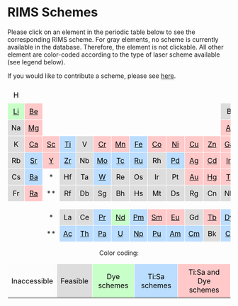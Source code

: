 # RIMS Schemes

Please click on an element in the periodic table below
to see the corresponding RIMS scheme.
For gray elements, no scheme is currently available in the database.
Therefore, the element is not clickable.
All other element are color-coded according to the type of laser scheme available
(see legend below).

If you would like to contribute a scheme,
please see [here](../schemes_static/submit_scheme.md).




<center>

<style type="text/css">
.tg  {border-collapse:collapse;border-spacing:0;}
.tg td{border-color:transparent;border-style:solid;border-width:1px;overflow:hidden;padding:8px 8px;word-break:normal;}

.tg .tg_fcfcfc{background-color: #fcfcfc; color: #000000; text-align: center; vertical-align: middle;}.tg .tg_dddddd{background-color: #dddddd; color: #000000; text-align: center; vertical-align: middle;}.tg .tg_c8ffc8{background-color: #c8ffc8; color: #000000; text-align: center; vertical-align: middle;}.tg .tg_bbddff{background-color: #bbddff; color: #000000; text-align: center; vertical-align: middle;}.tg .tg_ffc9c9{background-color: #ffc9c9; color: #000000; text-align: center; vertical-align: middle;}
</style>

<table class="tg">
<tbody>
  <tr>
    <td class="tg tg_fcfcfc">H</td>
    <td></td>
    <td></td>
    <td></td>
    <td></td>
    <td></td>
    <td></td>
    <td></td>
    <td></td>
    <td></td>
    <td></td>
    <td></td>
    <td></td>
    <td></td>
    <td></td>
    <td></td>
    <td></td>
    <td class="tg tg_fcfcfc">He</td>
  </tr>
  <tr>
    <td class="tg tg_c8ffc8"><a href="../../schemes/li/"><span style="color:#000">Li</span></a></td>
    <td class="tg tg_ffc9c9"><a href="../../schemes/be/"><span style="color:#000">Be</span></a></td>
    <td></td>
    <td></td>
    <td></td>
    <td></td>
    <td></td>
    <td></td>
    <td></td>
    <td></td>
    <td></td>
    <td></td>
    <td class="tg tg_dddddd">B</td>
    <td class="tg tg_fcfcfc">C</td>
    <td class="tg tg_fcfcfc">N</td>
    <td class="tg tg_fcfcfc">O</td>
    <td class="tg tg_fcfcfc">F</td>
    <td class="tg tg_fcfcfc">Ne</td>
  </tr>
  <tr>
    <td class="tg tg_dddddd">Na</td>
    <td class="tg tg_ffc9c9"><a href="../../schemes/mg/"><span style="color:#000">Mg</span></a></td>
    <td></td>
    <td></td>
    <td></td>
    <td></td>
    <td></td>
    <td></td>
    <td></td>
    <td></td>
    <td></td>
    <td></td>
    <td class="tg tg_ffc9c9"><a href="../../schemes/al/"><span style="color:#000">Al</span></a></td>
    <td class="tg tg_ffc9c9"><a href="../../schemes/si/"><span style="color:#000">Si</span></a></td>
    <td class="tg tg_dddddd">P</td>
    <td class="tg tg_fcfcfc">S</td>
    <td class="tg tg_fcfcfc">Cl</td>
    <td class="tg tg_fcfcfc">Ar</td>
  </tr>
  <tr>
    <td class="tg tg_dddddd">K</td>
    <td class="tg tg_ffc9c9"><a href="../../schemes/ca/"><span style="color:#000">Ca</span></a></td>
    <td class="tg tg_ffc9c9"><a href="../../schemes/sc/"><span style="color:#000">Sc</span></a></td>
    <td class="tg tg_bbddff"><a href="../../schemes/ti/"><span style="color:#000">Ti</span></a></td>
    <td class="tg tg_dddddd">V</td>
    <td class="tg tg_ffc9c9"><a href="../../schemes/cr/"><span style="color:#000">Cr</span></a></td>
    <td class="tg tg_ffc9c9"><a href="../../schemes/mn/"><span style="color:#000">Mn</span></a></td>
    <td class="tg tg_bbddff"><a href="../../schemes/fe/"><span style="color:#000">Fe</span></a></td>
    <td class="tg tg_ffc9c9"><a href="../../schemes/co/"><span style="color:#000">Co</span></a></td>
    <td class="tg tg_ffc9c9"><a href="../../schemes/ni/"><span style="color:#000">Ni</span></a></td>
    <td class="tg tg_ffc9c9"><a href="../../schemes/cu/"><span style="color:#000">Cu</span></a></td>
    <td class="tg tg_ffc9c9"><a href="../../schemes/zn/"><span style="color:#000">Zn</span></a></td>
    <td class="tg tg_ffc9c9"><a href="../../schemes/ga/"><span style="color:#000">Ga</span></a></td>
    <td class="tg tg_ffc9c9"><a href="../../schemes/ge/"><span style="color:#000">Ge</span></a></td>
    <td class="tg tg_dddddd">As</td>
    <td class="tg tg_bbddff"><a href="../../schemes/se/"><span style="color:#000">Se</span></a></td>
    <td class="tg tg_fcfcfc">Br</td>
    <td class="tg tg_dddddd">Kr</td>
  </tr>
  <tr>
    <td class="tg tg_dddddd">Rb</td>
    <td class="tg tg_bbddff"><a href="../../schemes/sr/"><span style="color:#000">Sr</span></a></td>
    <td class="tg tg_ffc9c9"><a href="../../schemes/y/"><span style="color:#000">Y</span></a></td>
    <td class="tg tg_bbddff"><a href="../../schemes/zr/"><span style="color:#000">Zr</span></a></td>
    <td class="tg tg_dddddd">Nb</td>
    <td class="tg tg_bbddff"><a href="../../schemes/mo/"><span style="color:#000">Mo</span></a></td>
    <td class="tg tg_bbddff"><a href="../../schemes/tc/"><span style="color:#000">Tc</span></a></td>
    <td class="tg tg_bbddff"><a href="../../schemes/ru/"><span style="color:#000">Ru</span></a></td>
    <td class="tg tg_dddddd">Rh</td>
    <td class="tg tg_bbddff"><a href="../../schemes/pd/"><span style="color:#000">Pd</span></a></td>
    <td class="tg tg_ffc9c9"><a href="../../schemes/ag/"><span style="color:#000">Ag</span></a></td>
    <td class="tg tg_ffc9c9"><a href="../../schemes/cd/"><span style="color:#000">Cd</span></a></td>
    <td class="tg tg_ffc9c9"><a href="../../schemes/in/"><span style="color:#000">In</span></a></td>
    <td class="tg tg_ffc9c9"><a href="../../schemes/sn/"><span style="color:#000">Sn</span></a></td>
    <td class="tg tg_ffc9c9"><a href="../../schemes/sb/"><span style="color:#000">Sb</span></a></td>
    <td class="tg tg_ffc9c9"><a href="../../schemes/te/"><span style="color:#000">Te</span></a></td>
    <td class="tg tg_dddddd">I</td>
    <td class="tg tg_dddddd">Xe</td>
  </tr>
  <tr>
    <td class="tg tg_dddddd">Cs</td>
    <td class="tg tg_bbddff"><a href="../../schemes/ba/"><span style="color:#000">Ba</span></a></td>
    <td align="center">*</td>
    <td class="tg tg_dddddd">Hf</td>
    <td class="tg tg_dddddd">Ta</td>
    <td class="tg tg_bbddff"><a href="../../schemes/w/"><span style="color:#000">W</span></a></td>
    <td class="tg tg_dddddd">Re</td>
    <td class="tg tg_dddddd">Os</td>
    <td class="tg tg_dddddd">Ir</td>
    <td class="tg tg_dddddd">Pt</td>
    <td class="tg tg_ffc9c9"><a href="../../schemes/au/"><span style="color:#000">Au</span></a></td>
    <td class="tg tg_ffc9c9"><a href="../../schemes/hg/"><span style="color:#000">Hg</span></a></td>
    <td class="tg tg_ffc9c9"><a href="../../schemes/tl/"><span style="color:#000">Tl</span></a></td>
    <td class="tg tg_ffc9c9"><a href="../../schemes/pb/"><span style="color:#000">Pb</span></a></td>
    <td class="tg tg_ffc9c9"><a href="../../schemes/bi/"><span style="color:#000">Bi</span></a></td>
    <td class="tg tg_ffc9c9"><a href="../../schemes/po/"><span style="color:#000">Po</span></a></td>
    <td class="tg tg_ffc9c9"><a href="../../schemes/at/"><span style="color:#000">At</span></a></td>
    <td class="tg tg_dddddd">Rn</td>
  </tr>
  <tr>
    <td class="tg tg_dddddd">Fr</td>
    <td class="tg tg_ffc9c9"><a href="../../schemes/ra/"><span style="color:#000">Ra</span></a></td>
    <td align="center">**</td>
    <td class="tg tg_dddddd">Rf</td>
    <td class="tg tg_dddddd">Db</td>
    <td class="tg tg_dddddd">Sg</td>
    <td class="tg tg_dddddd">Bh</td>
    <td class="tg tg_dddddd">Hs</td>
    <td class="tg tg_dddddd">Mt</td>
    <td class="tg tg_dddddd">Ds</td>
    <td class="tg tg_dddddd">Rg</td>
    <td class="tg tg_dddddd">Cn</td>
    <td class="tg tg_dddddd">Nh</td>
    <td class="tg tg_dddddd">Fl</td>
    <td class="tg tg_dddddd">Mc</td>
    <td class="tg tg_dddddd">Lv</td>
    <td class="tg tg_dddddd">Ts</td>
    <td class="tg tg_dddddd">Og</td>
  </tr>
  <tr>
    <td></td>
    <td></td>
    <td></td>
    <td></td>
    <td></td>
    <td></td>
    <td></td>
    <td></td>
    <td></td>
    <td></td>
    <td></td>
    <td></td>
    <td></td>
    <td></td>
    <td></td>
    <td></td>
    <td></td>
    <td></td>
  </tr>
  <tr>
    <td></td>
    <td></td>
    <td align="center">*</td>
    <td class="tg tg_dddddd">La</td>
    <td class="tg tg_dddddd">Ce</td>
    <td class="tg tg_bbddff"><a href="../../schemes/pr/"><span style="color:#000">Pr</span></a></td>
    <td class="tg tg_c8ffc8"><a href="../../schemes/nd/"><span style="color:#000">Nd</span></a></td>
    <td class="tg tg_bbddff"><a href="../../schemes/pm/"><span style="color:#000">Pm</span></a></td>
    <td class="tg tg_ffc9c9"><a href="../../schemes/sm/"><span style="color:#000">Sm</span></a></td>
    <td class="tg tg_ffc9c9"><a href="../../schemes/eu/"><span style="color:#000">Eu</span></a></td>
    <td class="tg tg_dddddd">Gd</td>
    <td class="tg tg_ffc9c9"><a href="../../schemes/tb/"><span style="color:#000">Tb</span></a></td>
    <td class="tg tg_bbddff"><a href="../../schemes/dy/"><span style="color:#000">Dy</span></a></td>
    <td class="tg tg_ffc9c9"><a href="../../schemes/ho/"><span style="color:#000">Ho</span></a></td>
    <td class="tg tg_bbddff"><a href="../../schemes/er/"><span style="color:#000">Er</span></a></td>
    <td class="tg tg_ffc9c9"><a href="../../schemes/tm/"><span style="color:#000">Tm</span></a></td>
    <td class="tg tg_c8ffc8"><a href="../../schemes/yb/"><span style="color:#000">Yb</span></a></td>
    <td class="tg tg_bbddff"><a href="../../schemes/lu/"><span style="color:#000">Lu</span></a></td>
  </tr>
  <tr>
    <td></td>
    <td></td>
    <td align="center">**</td>
    <td class="tg tg_bbddff"><a href="../../schemes/ac/"><span style="color:#000">Ac</span></a></td>
    <td class="tg tg_bbddff"><a href="../../schemes/th/"><span style="color:#000">Th</span></a></td>
    <td class="tg tg_bbddff"><a href="../../schemes/pa/"><span style="color:#000">Pa</span></a></td>
    <td class="tg tg_bbddff"><a href="../../schemes/u/"><span style="color:#000">U</span></a></td>
    <td class="tg tg_bbddff"><a href="../../schemes/np/"><span style="color:#000">Np</span></a></td>
    <td class="tg tg_bbddff"><a href="../../schemes/pu/"><span style="color:#000">Pu</span></a></td>
    <td class="tg tg_bbddff"><a href="../../schemes/am/"><span style="color:#000">Am</span></a></td>
    <td class="tg tg_bbddff"><a href="../../schemes/cm/"><span style="color:#000">Cm</span></a></td>
    <td class="tg tg_dddddd">Bk</td>
    <td class="tg tg_bbddff"><a href="../../schemes/cf/"><span style="color:#000">Cf</span></a></td>
    <td class="tg tg_bbddff"><a href="../../schemes/es/"><span style="color:#000">Es</span></a></td>
    <td class="tg tg_dddddd">Fm</td>
    <td class="tg tg_dddddd">Md</td>
    <td class="tg tg_dddddd">No</td>
    <td class="tg tg_dddddd">Lr</td>
  </tr>
</tbody>
</table>Color coding:

<style type="text/css">
.tg  {border-collapse:collapse;border-spacing:0;}
.tg td{border-color:transparent;border-style:solid;border-width:1px;overflow:hidden;padding:8px 8px;word-break:normal;}

.tg .tg_fcfcfc{background-color: #fcfcfc; color: #000000; text-align: center; vertical-align: middle;}.tg .tg_dddddd{background-color: #dddddd; color: #000000; text-align: center; vertical-align: middle;}.tg .tg_c8ffc8{background-color: #c8ffc8; color: #000000; text-align: center; vertical-align: middle;}.tg .tg_bbddff{background-color: #bbddff; color: #000000; text-align: center; vertical-align: middle;}.tg .tg_ffc9c9{background-color: #ffc9c9; color: #000000; text-align: center; vertical-align: middle;}
</style>

<table class="tg">
<tbody>
  <tr>    <td class="tg tg_fcfcfc">Inaccessible</td>    <td class="tg tg_dddddd">Feasible</td>    <td class="tg tg_c8ffc8">Dye schemes</td>    <td class="tg tg_bbddff">Ti:Sa schemes</td>    <td class="tg tg_ffc9c9">Ti:Sa and Dye schemes</td>  <tr>
</tbody>
</table>

</center>
